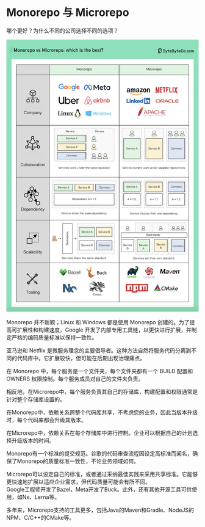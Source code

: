 # Monorepo 与 Microrepo


哪个更好？为什么不同的公司选择不同的选项？

<p> <img src="../images/monorepo-microrepo.jpg" /> </p>

Monorepo 并不新颖；Linux 和 Windows 都是使用 Monorepo 创建的。为了提高可扩展性和构建速度，Google 开发了内部专用工具链，以更快进行扩展，并制定严格的编码质量标准以保持一致性。

亚马逊和 Netflix 是微服务理念的主要倡导者。这种方法自然将服务代码分离到不同的代码库中。它扩展较快，但可能在后期出现治理痛点。

在 Monorepo 中，每个服务是一个文件夹，每个文件夹都有一个 BUILD 配置和 OWNERS 权限控制。每个服务成员对自己的文件夹负责。

相反地，在Microrepo中，每个服务负责其自己的存储库，构建配置和权限通常是针对整个存储库设置的。

在Monorepo中，依赖关系跨整个代码库共享，不考虑您的业务，因此当版本升级时，每个代码库都会升级其版本。

在Microrepo中，依赖关系在每个存储库中进行控制。企业可以根据自己的计划选择升级版本的时间。

Monorepo有一个标准的提交规范。谷歌的代码审查流程因设定高标准而闻名，确保了Monorepo的质量标准一致性，不论业务领域如何。

Microrepo可以设定自己的标准，或者通过采纳最佳实践来采用共享标准。它能够更快速地扩展以适应企业需求，但代码质量可能会有所不同。  
Google工程师开发了Bazel，Meta开发了Buck。此外，还有其他开源工具可供使用，如Nx、Lerna等。

多年来，Microrepo支持的工具更多，包括Java的Maven和Gradle、NodeJS的NPM、C/C++的CMake等。